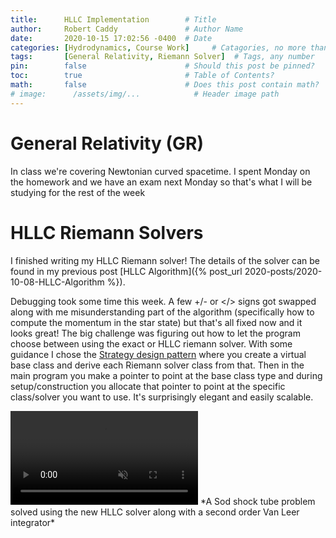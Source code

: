 ```yaml
---
title:      HLLC Implementation        # Title
author:     Robert Caddy               # Author Name
date:       2020-10-15 17:02:56 -0400  # Date
categories: [Hydrodynamics, Course Work]     # Catagories, no more than 2
tags:       [General Relativity, Riemann Solver]  # Tags, any number
pin:        false                      # Should this post be pinned?
toc:        true                       # Table of Contents?
math:       false                      # Does this post contain math?
# image:      /assets/img/...            # Header image path
---
```


# General Relativity (GR)
In class we're covering Newtonian curved spacetime. I spent Monday on the
homework and we have an exam next Monday so that's what I will be studying for
the rest of the week

# HLLC Riemann Solvers
I finished writing my HLLC Riemann solver! The details of the solver can be
found in my previous post [HLLC Algorithm]({% post_url
2020-posts/2020-10-08-HLLC-Algorithm %}).

Debugging took some time this week. A few +/- or </> signs got swapped along
with me misunderstanding part of the algorithm (specifically how to compute the
momentum in the star state) but that's all fixed now and it looks great! The big
challenge was figuring out how to let the program choose between using the exact
or HLLC riemann solver. With some guidance I chose the [Strategy design
pattern](https://sourcemaking.com/design_patterns/strategy) where you create a
virtual base class and derive each Riemann solver class from that. Then in the
main program you make a pointer to point at the base class type and during
setup/construction you allocate that pointer to point at the specific
class/solver you want to use. It's surprisingly elegant and easily scalable.

<video muted autoplay controls>
    <source type="video/mp4" src="/assets/img/2020-post-assets/10-October/Sod-HLLC.mp4">
</video>
*A Sod shock tube problem solved using the new HLLC solver along with a second order Van Leer integrator*